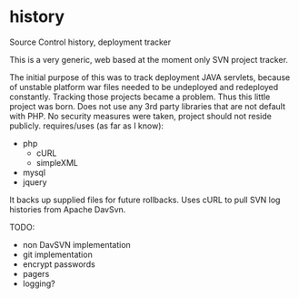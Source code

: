 # history
Source Control history, deployment tracker

This is a very generic, web based at the moment only SVN project tracker.

The initial purpose of this was to track deployment JAVA servlets, because of unstable platform war files needed to be undeployed and redeployed constantly. Tracking those projects became a problem. Thus this little project was born. Does not use any 3rd party libraries that are not default with PHP. No security measures were taken, project should not reside publicly.
requires/uses (as far as I know):
  * php
    * cURL
    * simpleXML
  * mysql
  * jquery

It backs up supplied files for future rollbacks. Uses cURL to pull SVN log histories from Apache DavSvn. 

TODO:
  * non DavSVN implementation
  * git implementation
  * encrypt passwords
  * pagers
  * logging?
